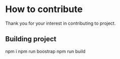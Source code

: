 # How to contribute

Thank you for your interest in contributing to project.

## Building project

npm i
npm run boostrap
npm run build

